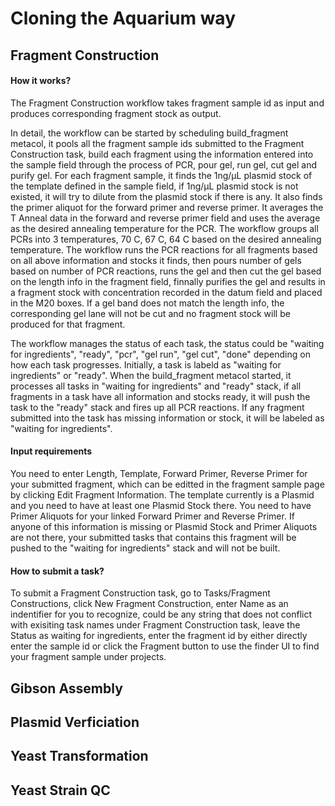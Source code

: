Cloning the Aquarium way
===

Fragment Construction
---
#### How it works?
The Fragment Construction workflow takes fragment sample id as input and produces corresponding fragment stock as output. 

In detail, the workflow can be started by scheduling build_fragment metacol, it pools all the fragment sample ids submitted to the Fragment Construction task, build each fragment using the information entered into the sample field through the process of PCR, pour gel, run gel, cut gel and purify gel. For each fragment sample, it finds the 1ng/µL plasmid stock of the template defined in the sample field, if 1ng/µL plasmid stock is not existed, it will try to dilute from the plasmid stock if there is any. It also finds the primer aliquot for the forward primer and reverse primer. It averages the T Anneal data in the forward and reverse primer field and uses the average as the desired annealing temperature for the PCR. The workflow groups all PCRs into 3 temperatures, 70 C, 67 C, 64 C based on the desired annealing temperature. The workflow runs the PCR reactions for all fragments based on all above information and stocks it finds, then pours number of gels based on number of PCR reactions, runs the gel and then cut the gel based on the length info in the fragment field, finnally purifies the gel and results in a fragment stock with concentration recorded in the datum field and placed in the M20 boxes. If a gel band does not match the length info, the corresponding gel lane will not be cut and no fragment stock will be produced for that fragment.

The workflow manages the status of each task, the status could be "waiting for ingredients", "ready", "pcr", "gel run", "gel cut", "done" depending on how each task progresses. Initially, a task is labeld as "waiting for ingredients" or "ready". When the build_fragment metacol started, it processes all tasks in "waiting for ingredients" and "ready" stack, if all fragments in a task have all information and stocks ready, it will push the task to the "ready" stack and fires up all PCR reactions. If any fragment submitted into the task has missing information or stock, it will be labeled as "waiting for ingredients".

#### Input requirements
You need to enter Length, Template, Forward Primer, Reverse Primer for your submitted fragment, which can be editted in the fragment sample page by clicking Edit Fragment Information. The template currently is a Plasmid and you need to have at least one Plasmid Stock there. You need to have Primer Aliquots for your linked Forward Primer and Reverse Primer. If anyone of this information is missing or Plasmid Stock and Primer Aliquots are not there, your submitted tasks that contains this fragment will be pushed to the "waiting for ingredients" stack and will not be built.

#### How to submit a task?
To submit a Fragment Construction task, go to Tasks/Fragment Constructions, click New Fragment Construction, enter Name as an indentifier for you to recognize, could be any string that does not conflict with exisiting task names under Fragment Construction task, leave the Status as waiting for ingredients, enter the fragment id by either directly enter the sample id or click the Fragment button to use the finder UI to find your fragment sample under projects.

Gibson Assembly
---

Plasmid Verficiation
---

Yeast Transformation
---

Yeast Strain QC
---

